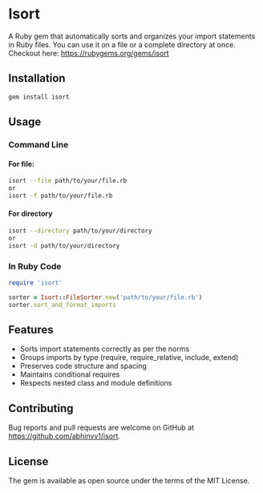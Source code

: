 # Isort

A Ruby gem that automatically sorts and organizes your import statements in Ruby files. You can use it on a file or a complete directory at once.
Checkout here: https://rubygems.org/gems/isort

## Installation

```bash
gem install isort
```

## Usage

### Command Line

#### For file:
```bash
isort --file path/to/your/file.rb
or
isort -f path/to/your/file.rb
```
#### For directory
```bash
isort --directory path/to/your/directory
or
isort -d path/to/your/directory
```

### In Ruby Code

```ruby
require 'isort'

sorter = Isort::FileSorter.new('path/to/your/file.rb')
sorter.sort_and_format_imports
```

## Features

- Sorts import statements correctly as per the norms
- Groups imports by type (require, require_relative, include, extend)
- Preserves code structure and spacing
- Maintains conditional requires
- Respects nested class and module definitions

## Contributing

Bug reports and pull requests are welcome on GitHub at https://github.com/abhinvv1/isort.

## License

The gem is available as open source under the terms of the MIT License.
